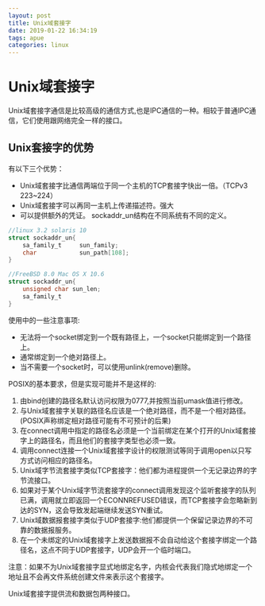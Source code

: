 ```yaml
---
layout: post
title: Unix域套接字
date: 2019-01-22 16:34:19
tags: apue 
categories: linux
---
```

# Unix域套接字
Unix域套接字通信是比较高级的通信方式,也是IPC通信的一种。相较于普通IPC通信，它们使用跟网络完全一样的接口。

<!--more-->

## Unix套接字的优势
有以下三个优势：
-   Unix域套接字比通信两端位于同一个主机的TCP套接字快出一倍。（TCPv3 223~224）
-   Unix域套接字可以再同一主机上传递描述符。强大
-   可以提供额外的凭证。
sockaddr_un结构在不同系统有不同的定义。

```c
//linux 3.2 solaris 10
struct sockaddr_un{
    sa_family_t     sun_family;
    char            sun_path[108];
}

//FreeBSD 8.0 Mac OS X 10.6
struct sockaddr_un{
    unsigned char sun_len;
    sa_family_t    
}
```

使用中的一些注意事项:
-   无法将一个socket绑定到一个既有路径上，一个socket只能绑定到一个路径上。
-   通常绑定到一个绝对路径上。
-   当不需要一个socket时，可以使用unlink(remove)删除。

POSIX的基本要求，但是实现可能并不是这样的:  
1.  由bind创建的路径名默认访问权限为0777,并按照当前umask值进行修改。   
2. 与Unix域套接字关联的路径名应该是一个绝对路径，而不是一个相对路径。(POSIX声称绑定相对路径可能有不可预计的后果)  
3. 在connect调用中指定的路径名必须是一个当前绑定在某个打开的Unix域套接字上的路径名，而且他们的套接字类型也必须一致。
4. 调用connect连接一个Unix域套接字设计的权限测试等同于调用open以只写方式访问相应的路径名。
5. Unix域字节流套接字类似TCP套接字：他们都为进程提供一个无记录边界的字节流接口。
6. 如果对于某个Unix域字节流套接字的connect调用发现这个监听套接字的队列已满，调用就立即返回一个ECONNREFUSED错误，而TCP套接字会忽略新到达的SYN，这会导致发起端继续发送SYN重试。
7. Unix域数据报套接字类似于UDP套接字:他们都提供一个保留记录边界的不可靠的数据报服务。
8. 在一个未绑定的Unix域套接字上发送数据报不会自动给这个套接字绑定一个路径名，这点不同于UDP套接字，UDP会开一个临时端口。

注意：如果不为Unix域套接字显式地绑定名字，内核会代表我们隐式地绑定一个地址且不会再文件系统创建文件来表示这个套接字。

Unix域套接字提供流和数据包两种接口。


